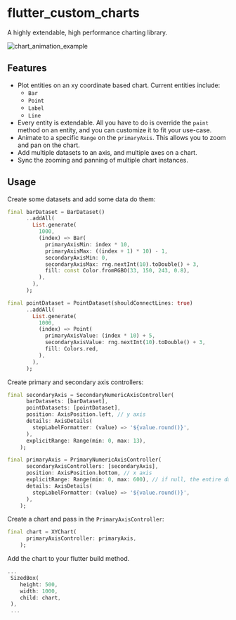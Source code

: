 # flutter_custom_charts

A highly extendable, high performance charting library.

![chart_animation_example](https://github.com/bryceremick/flutter_custom_charts/assets/17426081/58e5d9e5-2635-4cd9-b1a3-a3fdd734fae5)

## Features

- Plot entities on an xy coordinate based chart. Current entities include:
  - `Bar`
  - `Point`
  - `Label`
  - `Line`
- Every entity is extendable. All you have to do is override the `paint` method on an entity, and you can customize it to fit your use-case.
- Animate to a specific `Range` on the `primaryAxis`. This allows you to zoom and pan on the chart.
- Add multiple datasets to an  axis, and multiple axes on a chart.
- Sync the zooming and panning of multiple chart instances.

## Usage

Create some datasets and add some data do them:

```dart
final barDataset = BarDataset()
      ..addAll(
        List.generate(
          1000,
          (index) => Bar(
            primaryAxisMin: index * 10,
            primaryAxisMax: ((index + 1) * 10) - 1,
            secondaryAxisMin: 0,
            secondaryAxisMax: rng.nextInt(10).toDouble() + 3,
            fill: const Color.fromRGBO(33, 150, 243, 0.8),
          ),
        ),
      );

final pointDataset = PointDataset(shouldConnectLines: true)
      ..addAll(
        List.generate(
          1000,
          (index) => Point(
            primaryAxisValue: (index * 10) + 5,
            secondaryAxisValue: rng.nextInt(10).toDouble() + 3,
            fill: Colors.red,
          ),
        ),
      );
```

Create primary and secondary axis controllers:

```dart
final secondaryAxis = SecondaryNumericAxisController(
      barDatasets: [barDataset],
      pointDatasets: [pointDataset],
      position: AxisPosition.left, // y axis
      details: AxisDetails(
        stepLabelFormatter: (value) => '${value.round()}',
      ),
      explicitRange: Range(min: 0, max: 13),
    );

final primaryAxis = PrimaryNumericAxisController(
      secondaryAxisControllers: [secondaryAxis],
      position: AxisPosition.bottom, // x axis
      explicitRange: Range(min: 0, max: 600), // if null, the entire dataset will be painted within chart viewport
      details: AxisDetails(
        stepLabelFormatter: (value) => '${value.round()}',
      ),
    );  
```

Create a chart and pass in the `PrimaryAxisController`:

```dart
final chart = XYChart(
      primaryAxisController: primaryAxis,
    );
```

Add the chart to your flutter build method.

```dart
...
 SizedBox(
    height: 500,
    width: 1000,
    child: chart,
 ),
 ...
```
